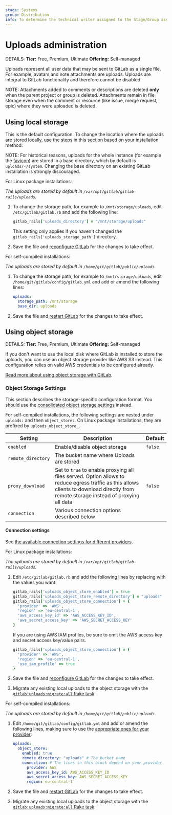 ```yaml
---
stage: Systems
group: Distribution
info: To determine the technical writer assigned to the Stage/Group associated with this page, see https://handbook.gitlab.com/handbook/product/ux/technical-writing/#assignments
---
```


# Uploads administration

DETAILS:
**Tier:** Free, Premium, Ultimate
**Offering:** Self-managed

Uploads represent all user data that may be sent to GitLab as a single file. For example, avatars and note attachments are uploads. Uploads are integral to GitLab functionality and therefore cannot be disabled.

NOTE:
Attachments added to comments or descriptions are deleted **only** when the parent project or group
is deleted. Attachments remain in file storage even when the comment or resource (like issue, merge
request, epic) where they were uploaded is deleted.

## Using local storage

This is the default configuration. To change the location where the uploads are
stored locally, use the steps in this section based on your installation method:

NOTE:
For historical reasons, uploads for the whole instance (for example the [favicon](../administration/appearance.md#customize-the-favicon)) are stored in a base directory,
which by default is `uploads/-/system`. Changing the base
directory on an existing GitLab installation is strongly discouraged.

For Linux package installations:

_The uploads are stored by default in `/var/opt/gitlab/gitlab-rails/uploads`._

1. To change the storage path, for example to `/mnt/storage/uploads`, edit
   `/etc/gitlab/gitlab.rb` and add the following line:

   ```ruby
   gitlab_rails['uploads_directory'] = "/mnt/storage/uploads"
   ```

   This setting only applies if you haven't changed the `gitlab_rails['uploads_storage_path']` directory.

1. Save the file and [reconfigure GitLab](restart_gitlab.md#reconfigure-a-linux-package-installation) for the changes to take effect.

For self-compiled installations:

_The uploads are stored by default in
`/home/git/gitlab/public/uploads`._

1. To change the storage path, for example to `/mnt/storage/uploads`, edit
   `/home/git/gitlab/config/gitlab.yml` and add or amend the following lines:

   ```yaml
   uploads:
     storage_path: /mnt/storage
     base_dir: uploads
   ```

1. Save the file and [restart GitLab](restart_gitlab.md#self-compiled-installations) for the changes to take effect.

## Using object storage

DETAILS:
**Tier:** Free, Premium, Ultimate
**Offering:** Self-managed

If you don't want to use the local disk where GitLab is installed to store the
uploads, you can use an object storage provider like AWS S3 instead.
This configuration relies on valid AWS credentials to be configured already.

[Read more about using object storage with GitLab](object_storage.md).

### Object Storage Settings

This section describes the storage-specific configuration format.
You should use the
[consolidated object storage settings](object_storage.md#configure-a-single-storage-connection-for-all-object-types-consolidated-form) instead.

For self-compiled installations, the following settings are nested under `uploads:` and then `object_store:`. On Linux
package installations, they are prefixed by `uploads_object_store_`.

| Setting | Description | Default |
|---------|-------------|---------|
| `enabled` | Enable/disable object storage | `false` |
| `remote_directory` | The bucket name where Uploads are stored| |
| `proxy_download` | Set to `true` to enable proxying all files served. Option allows to reduce egress traffic as this allows clients to download directly from remote storage instead of proxying all data | `false` |
| `connection` | Various connection options described below | |

#### Connection settings

See [the available connection settings for different providers](object_storage.md#configure-the-connection-settings).

For Linux package installations:

_The uploads are stored by default in
`/var/opt/gitlab/gitlab-rails/uploads`._

1. Edit `/etc/gitlab/gitlab.rb` and add the following lines by replacing with
   the values you want:

   ```ruby
   gitlab_rails['uploads_object_store_enabled'] = true
   gitlab_rails['uploads_object_store_remote_directory'] = "uploads"
   gitlab_rails['uploads_object_store_connection'] = {
     'provider' => 'AWS',
     'region' => 'eu-central-1',
     'aws_access_key_id' => 'AWS_ACCESS_KEY_ID',
     'aws_secret_access_key' => 'AWS_SECRET_ACCESS_KEY'
   }
   ```

   If you are using AWS IAM profiles, be sure to omit the AWS access key and secret access key/value pairs.

   ```ruby
   gitlab_rails['uploads_object_store_connection'] = {
     'provider' => 'AWS',
     'region' => 'eu-central-1',
     'use_iam_profile' => true
   }
   ```

1. Save the file and [reconfigure GitLab](restart_gitlab.md#reconfigure-a-linux-package-installation) for the changes to take effect.
1. Migrate any existing local uploads to the object storage with the [`gitlab:uploads:migrate:all` Rake task](raketasks/uploads/migrate.md).

For self-compiled installations:

_The uploads are stored by default in
`/home/git/gitlab/public/uploads`._

1. Edit `/home/git/gitlab/config/gitlab.yml` and add or amend the following
   lines, making sure to use the [appropriate ones for your provider](object_storage.md#configure-the-connection-settings):

   ```yaml
   uploads:
     object_store:
       enabled: true
       remote_directory: "uploads" # The bucket name
       connection: # The lines in this block depend on your provider
         provider: AWS
         aws_access_key_id: AWS_ACCESS_KEY_ID
         aws_secret_access_key: AWS_SECRET_ACCESS_KEY
         region: eu-central-1
   ```

1. Save the file and [restart GitLab](restart_gitlab.md#self-compiled-installations) for the changes to take effect.
1. Migrate any existing local uploads to the object storage with the [`gitlab:uploads:migrate:all` Rake task](raketasks/uploads/migrate.md).
